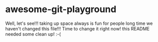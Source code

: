 # awesome-git-playground

Well, let's see!!! taking up space always is fun for people long time we haven't changed this file!!! Time to change it right now! this README needed some clean up! :-(
